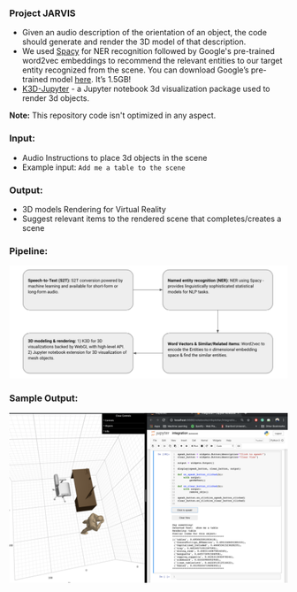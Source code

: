 ### Project JARVIS  
- Given an audio description of the orientation of an object, the code should generate and render the 3D model of that description.  
- We used [Spacy](https://spacy.io/) for NER recognition followed by Google's pre-trained word2vec embeddings to recommend the relevant entities to our target entity recognized from the scene. You can download Google’s pre-trained model [here](https://drive.google.com/file/d/0B7XkCwpI5KDYNlNUTTlSS21pQmM/edit?usp=sharing). It’s 1.5GB!  
- [K3D-Jupyter](https://k3d-jupyter.readthedocs.io) - a Jupyter notebook 3d visualization package used to render 3d objects.    

**Note:** This repository code isn't optimized in any aspect. 

### Input:  
- Audio Instructions to place 3d objects in the scene
- Example input: `Add me a table to the scene`  


### Output:  
- 3D models Rendering for Virtual Reality  
- Suggest relevant items to the rendered scene that completes/creates a scene 

### Pipeline:
![alt text](./resources/Pipeline.png)  
  

### Sample Output:  
![alt text](./resources/4.png)  
